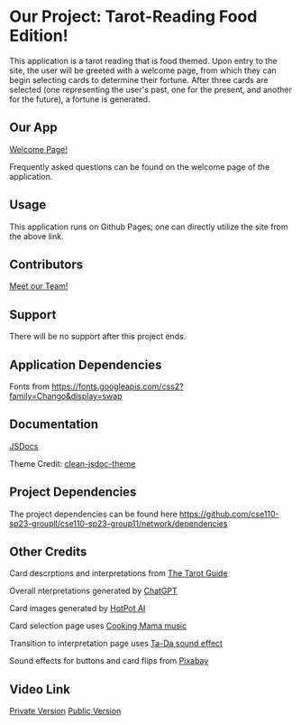 # Our Project: Tarot-Reading Food Edition!

This application is a tarot reading that is food themed. Upon entry to the site, the user will be greeted with a welcome page, from which they can begin selecting cards to determine their fortune. After three cards are selected (one representing the user's past, one for the present, and another for the future), a fortune is generated.

## Our App
[Welcome Page!](https://cse110-sp23-groupll.github.io/cse110-sp23-group11/source/welcome.html)

Frequently asked questions can be found on the welcome page of the application. 

## Usage
This application runs on Github Pages; one can directly utilize the site from the above link. 

## Contributors
[Meet our Team!](admin/team.md)

## Support
There will be no support after this project ends.

## Application Dependencies
Fonts from https://fonts.googleapis.com/css2?family=Chango&display=swap

## Documentation
[JSDocs](https://cse110-sp23-groupll.github.io/cse110-sp23-group11/out/index.html)

Theme Credit: [clean-jsdoc-theme](https://ankdev.me/clean-jsdoc-theme/v4/)

## Project Dependencies
The project dependencies can be found here https://github.com/cse110-sp23-groupll/cse110-sp23-group11/network/dependencies

## Other Credits
Card descrptions and interpretations from [The Tarot Guide](https://www.thetarotguide.com/)

Overall nterpretations generated by [ChatGPT](https://openai.com/blog/chatgpt)

Card images generated by [HotPot AI](https://hotpot.ai/)

Card selection page uses [Cooking Mama music](https://www.youtube.com/watch?v=uai3-czGpts)

Transition to interpretation page uses [Ta-Da sound effect](https://www.youtube.com/watch?v=dAVzcGcVecU)

Sound effects for buttons and card flips from [Pixabay](https://pixabay.com/sound-effects/)

## Video Link

[Private Version](https://www.youtube.com/watch?v=SuYYKEhkgaY)
[Public Version](https://youtu.be/GxqtIpePXLU)
